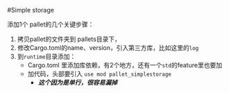#Simple storage

添加1个 pallet的几个关键步骤：
1. 拷贝pallet的文件夹到 pallets目录下，
2. 修改Cargo.toml的name、version，引入第三方库，比如这里的`log`
3. 到`runtime`目录添加：
    - Cargo.toml 里添加库依赖，有2个地方，还有一个`std`的feature里也要加
    - 加代码，头部要引入 `use mod pallet_simplestorage`
        + ***这个因为是单行，很容易漏掉***






